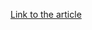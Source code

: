 [Link to the article](https://www.cisa.gov/news-events/alerts/2025/01/16/cisa-and-partners-release-call-action-close-national-software-understanding-gap)
